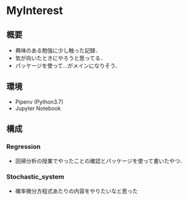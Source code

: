 # MyInterest
## 概要
- 興味のある勉強に少し触った記録．
- 気が向いたときにやろうと思ってる．
- パッケージを使って...がメインになりそう．
## 環境
- Pipenv (Python3.7)
- Jupyter Notebook
## 構成
### Regression
- 回帰分析の授業でやったことの確認とパッケージを使って書いたやつ．
### Stochastic_system
- 確率微分方程式あたりの内容をやりたいなと思った
